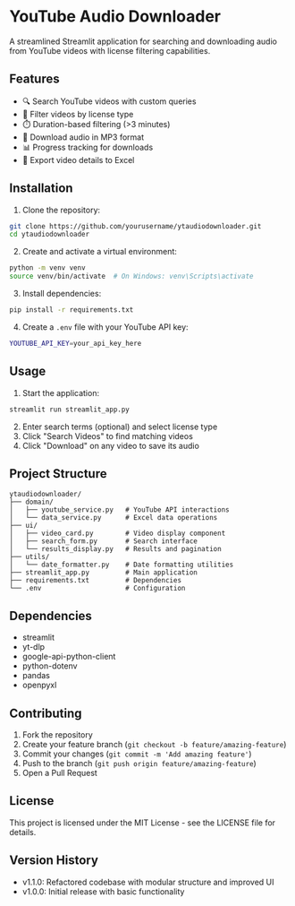# YouTube Audio Downloader

A streamlined Streamlit application for searching and downloading audio from YouTube videos with license filtering capabilities.

## Features

- 🔍 Search YouTube videos with custom queries
- 📜 Filter videos by license type
- ⏱️ Duration-based filtering (>3 minutes)
- 🎵 Download audio in MP3 format
- 📊 Progress tracking for downloads
- 📑 Export video details to Excel

## Installation

1. Clone the repository:
```bash
git clone https://github.com/yourusername/ytaudiodownloader.git
cd ytaudiodownloader
```

2. Create and activate a virtual environment:
```bash
python -m venv venv
source venv/bin/activate  # On Windows: venv\Scripts\activate
```

3. Install dependencies:
```bash
pip install -r requirements.txt
```

4. Create a `.env` file with your YouTube API key:
```bash
YOUTUBE_API_KEY=your_api_key_here
```

## Usage

1. Start the application:
```bash
streamlit run streamlit_app.py
```

2. Enter search terms (optional) and select license type
3. Click "Search Videos" to find matching videos
4. Click "Download" on any video to save its audio

## Project Structure

```
ytaudiodownloader/
├── domain/
│   ├── youtube_service.py   # YouTube API interactions
│   └── data_service.py      # Excel data operations
├── ui/
│   ├── video_card.py        # Video display component
│   ├── search_form.py       # Search interface
│   └── results_display.py   # Results and pagination
├── utils/
│   └── date_formatter.py    # Date formatting utilities
├── streamlit_app.py         # Main application
├── requirements.txt         # Dependencies
└── .env                     # Configuration
```

## Dependencies

- streamlit
- yt-dlp
- google-api-python-client
- python-dotenv
- pandas
- openpyxl

## Contributing

1. Fork the repository
2. Create your feature branch (`git checkout -b feature/amazing-feature`)
3. Commit your changes (`git commit -m 'Add amazing feature'`)
4. Push to the branch (`git push origin feature/amazing-feature`)
5. Open a Pull Request

## License

This project is licensed under the MIT License - see the LICENSE file for details.

## Version History

- v1.1.0: Refactored codebase with modular structure and improved UI
- v1.0.0: Initial release with basic functionality
